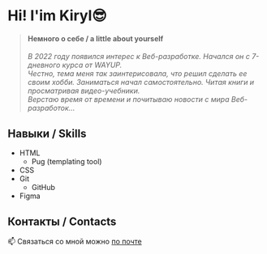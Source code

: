 # Hi! I'im Kiryl😎


> #### Немного о себе / a little about yourself 
> _В 2022 году появился интерес к Веб-разработке. Начался он с 7-дневного курса от WAYUP.  
> Честно, тема меня так заинтерисовала, что решил сделать ее своим хобби. 
> Заниматься начал самостоятельно. Читая книги и просматривая видео-учебники.   
> Верстаю время от времени и почитываю новости с мира Веб-разработок..._


## Навыки / Skills
* HTML
  * Pug (templating tool)
* CSS
* Git
  * GitHub
* Figma

  
## Контакты / Contacts
📫 Связаться со мной можно [по почте](https://KurtsouKiryl@outlook.com)


<!---
ssnaip8e/ssnaip8e is a ✨ special ✨ repository because its `README.md` (this file) appears on your GitHub profile.
You can click the Preview link to take a look at your changes.
--->
